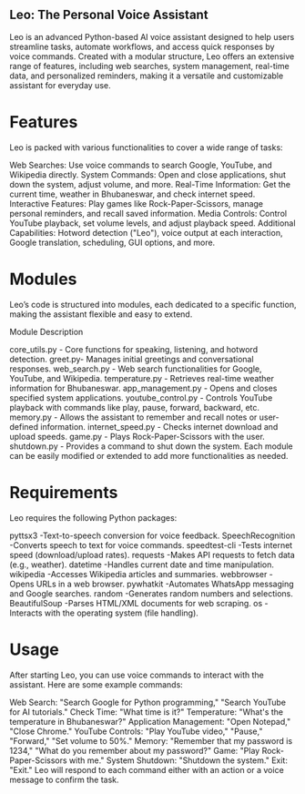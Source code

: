 ## Leo: The Personal Voice Assistant

Leo is an advanced Python-based AI voice assistant designed to help users streamline tasks, automate workflows, and access quick responses by voice commands. Created with a modular structure, Leo offers an extensive range of features, including web searches, system management, real-time data, and personalized reminders, making it a versatile and customizable assistant for everyday use.

# Features

Leo is packed with various functionalities to cover a wide range of tasks:

Web Searches: Use voice commands to search Google, YouTube, and Wikipedia directly.
System Commands: Open and close applications, shut down the system, adjust volume, and more.
Real-Time Information: Get the current time, weather in Bhubaneswar, and check internet speed.
Interactive Features: Play games like Rock-Paper-Scissors, manage personal reminders, and recall saved information.
Media Controls: Control YouTube playback, set volume levels, and adjust playback speed.
Additional Capabilities: Hotword detection ("Leo"), voice output at each interaction, Google translation, scheduling, GUI options, and more.

# Modules
Leo’s code is structured into modules, each dedicated to a specific function, making the assistant flexible and easy to extend.

Module	Description

core_utils.py	- Core functions for speaking, listening, and hotword detection.
greet.py- Manages initial greetings and conversational responses.
web_search.py	- Web search functionalities for Google, YouTube, and Wikipedia.
temperature.py	- Retrieves real-time weather information for Bhubaneswar.
app_management.py	- Opens and closes specified system applications.
youtube_control.py	- Controls YouTube playback with commands like play, pause, forward, backward, etc.
memory.py -	Allows the assistant to remember and recall notes or user-defined information.
internet_speed.py	- Checks internet download and upload speeds.
game.py	- Plays Rock-Paper-Scissors with the user.
shutdown.py	- Provides a command to shut down the system.
Each module can be easily modified or extended to add more functionalities as needed.

# Requirements

Leo requires the following Python packages:

pyttsx3	            -Text-to-speech conversion for voice feedback.
SpeechRecognition	  -Converts speech to text for voice commands.
speedtest-cli	      -Tests internet speed (download/upload rates).
requests	          -Makes API requests to fetch data (e.g., weather).
datetime	          -Handles current date and time manipulation.
wikipedia	          -Accesses Wikipedia articles and summaries.
webbrowser	        -Opens URLs in a web browser.
pywhatkit	          -Automates WhatsApp messaging and Google searches.
random	            -Generates random numbers and selections.
BeautifulSoup	      -Parses HTML/XML documents for web scraping.
os	                -Interacts with the operating system (file handling).


# Usage

After starting Leo, you can use voice commands to interact with the assistant. Here are some example commands:

Web Search: "Search Google for Python programming," "Search YouTube for AI tutorials."
Check Time: "What time is it?"
Temperature: "What's the temperature in Bhubaneswar?"
Application Management: "Open Notepad," "Close Chrome."
YouTube Controls: "Play YouTube video," "Pause," "Forward," "Set volume to 50%."
Memory: "Remember that my password is 1234," "What do you remember about my password?"
Game: "Play Rock-Paper-Scissors with me."
System Shutdown: "Shutdown the system."
Exit: "Exit."
Leo will respond to each command either with an action or a voice message to confirm the task.
